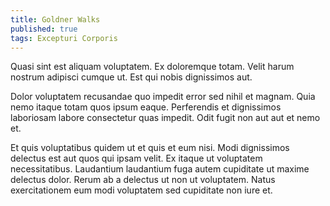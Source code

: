 ```yaml
---
title: Goldner Walks
published: true
tags: Excepturi Corporis
---
```


Quasi sint est aliquam voluptatem. Ex doloremque totam. Velit harum nostrum adipisci cumque ut. Est qui nobis dignissimos aut.

Dolor voluptatem recusandae quo impedit error sed nihil et magnam. Quia nemo itaque totam quos ipsum eaque. Perferendis et dignissimos laboriosam labore consectetur quas impedit. Odit fugit non aut aut et nemo et.

Et quis voluptatibus quidem ut et quis et eum nisi. Modi dignissimos delectus est aut quos qui ipsam velit. Ex itaque ut voluptatem necessitatibus. Laudantium laudantium fuga autem cupiditate ut maxime delectus dolor. Rerum ab a delectus ut non ut voluptatem. Natus exercitationem eum modi voluptatem sed cupiditate non iure et.
